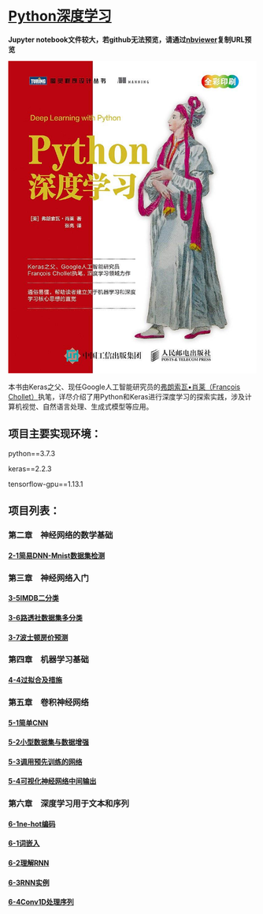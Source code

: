 # [Python深度学习](https://book.douban.com/subject/30293801/)

**Jupyter notebook文件较大，若github无法预览，请通过[nbviewer](https://nbviewer.jupyter.org/)复制URL预览**

![](data/book.jpg)

本书由Keras之父、现任Google人工智能研究员的[弗朗索瓦•肖莱（François Chollet）](https://github.com/fchollet)执笔，详尽介绍了用Python和Keras进行深度学习的探索实践，涉及计算机视觉、自然语言处理、生成式模型等应用。

## 项目主要实现环境：

python==3.7.3

keras==2.2.3

tensorflow-gpu==1.13.1

## 项目列表：

### 第二章　神经网络的数学基础

#### [2-1简易DNN-Mnist数据集检测](https://github.com/huuuuusy/Deep-Learning-Practice-Everyday/blob/master/Book/Python-%E6%B7%B1%E5%BA%A6%E5%AD%A6%E4%B9%A0-Keras/2-1%E7%AE%80%E6%98%93DNN-Mnist%E6%95%B0%E6%8D%AE%E9%9B%86%E6%A3%80%E6%B5%8B.ipynb)

### 第三章　神经网络入门

#### [3-5IMDB二分类](https://github.com/huuuuusy/Deep-Learning-Practice-Everyday/blob/master/Book/Python-%E6%B7%B1%E5%BA%A6%E5%AD%A6%E4%B9%A0-Keras/3-5IMDB%E4%BA%8C%E5%88%86%E7%B1%BB.ipynb)

#### [3-6路透社数据集多分类](https://github.com/huuuuusy/Deep-Learning-Practice-Everyday/blob/master/Book/Python-%E6%B7%B1%E5%BA%A6%E5%AD%A6%E4%B9%A0-Keras/3-6%E8%B7%AF%E9%80%8F%E7%A4%BE%E6%95%B0%E6%8D%AE%E9%9B%86%E5%A4%9A%E5%88%86%E7%B1%BB.ipynb)

#### [3-7波士顿房价预测](https://github.com/huuuuusy/Deep-Learning-Practice-Everyday/blob/master/Book/Python-%E6%B7%B1%E5%BA%A6%E5%AD%A6%E4%B9%A0-Keras/3-7%E6%B3%A2%E5%A3%AB%E9%A1%BF%E6%88%BF%E4%BB%B7%E9%A2%84%E6%B5%8B.ipynb)

### 第四章　机器学习基础

#### [4-4过拟合及措施](https://github.com/huuuuusy/Deep-Learning-Practice-Everyday/blob/master/Book/Python-%E6%B7%B1%E5%BA%A6%E5%AD%A6%E4%B9%A0-Keras/4-4%E8%BF%87%E6%8B%9F%E5%90%88%E5%8F%8A%E6%8E%AA%E6%96%BD.ipynb)

### 第五章　卷积神经网络

#### [5-1简单CNN](https://github.com/huuuuusy/Deep-Learning-Practice-Everyday/blob/master/Book/Python-%E6%B7%B1%E5%BA%A6%E5%AD%A6%E4%B9%A0-Keras/5-1%E7%AE%80%E5%8D%95CNN.ipynb)

#### [5-2小型数据集与数据增强](https://github.com/huuuuusy/Deep-Learning-Practice-Everyday/blob/master/Book/Python-%E6%B7%B1%E5%BA%A6%E5%AD%A6%E4%B9%A0-Keras/5-2%E5%B0%8F%E5%9E%8B%E6%95%B0%E6%8D%AE%E9%9B%86%E4%B8%8E%E6%95%B0%E6%8D%AE%E5%A2%9E%E5%BC%BA.ipynb)

#### [5-3调用预先训练的网络](https://github.com/huuuuusy/Deep-Learning-Practice-Everyday/blob/master/Book/Python-%E6%B7%B1%E5%BA%A6%E5%AD%A6%E4%B9%A0-Keras/5-3%E8%B0%83%E7%94%A8%E9%A2%84%E5%85%88%E8%AE%AD%E7%BB%83%E7%9A%84%E7%BD%91%E7%BB%9C.ipynb)

#### [5-4可视化神经网络中间输出](https://github.com/huuuuusy/Deep-Learning-Practice-Everyday/blob/master/Book/Python-%E6%B7%B1%E5%BA%A6%E5%AD%A6%E4%B9%A0-Keras/5-4%E5%8F%AF%E8%A7%86%E5%8C%96%E7%A5%9E%E7%BB%8F%E7%BD%91%E7%BB%9C%E4%B8%AD%E9%97%B4%E8%BE%93%E5%87%BA.ipynb)

### 第六章　深度学习用于文本和序列

#### [6-1ne-hot编码](https://github.com/huuuuusy/Deep-Learning-Practice-Everyday/blob/master/Book/Python-%E6%B7%B1%E5%BA%A6%E5%AD%A6%E4%B9%A0-Keras/6-1one-hot%E7%BC%96%E7%A0%81.ipynb)

#### [6-1词嵌入](https://github.com/huuuuusy/Deep-Learning-Practice-Everyday/blob/master/Book/Python-%E6%B7%B1%E5%BA%A6%E5%AD%A6%E4%B9%A0-Keras/6-1%E8%AF%8D%E5%B5%8C%E5%85%A5.ipynb)

#### [6-2理解RNN](https://github.com/huuuuusy/Deep-Learning-Practice-Everyday/blob/master/Book/Python-%E6%B7%B1%E5%BA%A6%E5%AD%A6%E4%B9%A0-Keras/6-2%E7%90%86%E8%A7%A3RNN.ipynb)

#### [6-3RNN实例](https://github.com/huuuuusy/Deep-Learning-Practice-Everyday/blob/master/Book/Python-%E6%B7%B1%E5%BA%A6%E5%AD%A6%E4%B9%A0-Keras/6-3RNN%E5%AE%9E%E4%BE%8B.ipynb)

#### [6-4Conv1D处理序列](https://github.com/huuuuusy/Deep-Learning-Practice-Everyday/blob/master/Book/Python-%E6%B7%B1%E5%BA%A6%E5%AD%A6%E4%B9%A0-Keras/6-4Conv1D%E5%A4%84%E7%90%86%E5%BA%8F%E5%88%97.ipynb)

